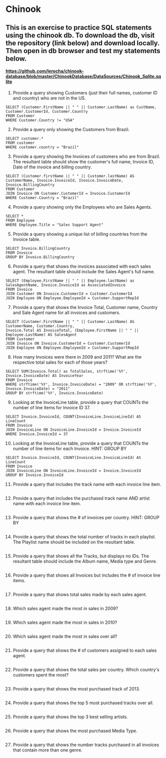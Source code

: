 # Chinook

## This is an exercise to practice SQL statements using the chinook db. To download the db, visit the repository (link below) and download locally. Then open in db browser and test my statements below. 

#### https://github.com/lerocha/chinook-database/blob/master/ChinookDatabase/DataSources/Chinook_Sqlite.sqlite

1. Provide a query showing Customers (just their full names, customer ID and country) who are not in the US.
  ```
  SELECT (Customer.FirstName || " " || Customer.LastName) as CustName, Customer.CustomerId, Customer.Country
  FROM Customer
  WHERE Customer.Country != "USA"
  ```

2. Provide a query only showing the Customers from Brazil.
  ```
  SELECT customer.*
  FROM customer
  WHERE customer.country = "Brazil"
  ```

3. Provide a query showing the Invoices of customers who are from Brazil. The resultant table should show the customer's full name, Invoice ID, Date of the invoice and billing country.
  ```
  SELECT (Customer.firstName || " " || Customer.lastName) AS CustomerName, Invoice.InvoiceId, Invoice.InvoiceDate, Invoice.BillingCountry
  FROM Customer
  JOIN Invoice ON Customer.CustomerId = Invoice.CustomerId
  WHERE Customer.Country = "Brazil"
  ```


4. Provide a query showing only the Employees who are Sales Agents.
  ```
  SELECT *
  FROM Employee
  WHERE Employee.Title = "Sales Support Agent"
  ```

5. Provide a query showing a unique list of billing countries from the Invoice table.
  ```
  SELECT Invoice.BillingCountry 
  FROM Invoice
  GROUP BY Invoice.BillingCountry
  ```

6. Provide a query that shows the invoices associated with each sales agent. The resultant table should include the Sales Agent's full name.
  ```
  SELECT (Employee.FirstName || " " || Employee.lastName) as SalesAgentName, Invoice.InvoiceId as AssociatedInvoice
  FROM Invoice
  JOIN Customer ON Invoice.CustomerId = Customer.CustomerId
  JOIN Employee ON Employee.EmployeeId = Customer.SupportRepId
  ```

7. Provide a query that shows the Invoice Total, Customer name, Country and Sale Agent name for all invoices and customers.
  ```
  SELECT (Customer.FirstName || " " || Customer.LastName) AS CustomerName, Customer.Country,
Invoice.Total AS InvoiceTotal, (Employee.FirstName || " " || Employee.LastName) AS SalesAgent
FROM Customer
JOIN Invoice ON Invoice.CustomerId = Customer.CustomerId
JOIN Employee ON Employee.EmployeeId = Customer.SupportRepId
  ```

8. How many Invoices were there in 2009 and 2011? What are the respective total sales for each of those years?
  ```
  SELECT SUM(Invoice.Total) as TotalSales, strftime('%Y', Invoice.InvoiceDate) AS InvoiceYear
  FROM Invoice
  WHERE strftime('%Y', Invoice.InvoiceDate) = "2009" OR strftime('%Y', Invoice.InvoiceDate) = "2011"
  GROUP BY strftime('%Y', Invoice.InvoiceDate)
  ```

9. Looking at the InvoiceLine table, provide a query that COUNTs the number of line items for Invoice ID 37.
  ```
  SELECT Invoice.InvoiceId, COUNT(InvoiceLine.InvoiceLineId) AS LineCount
  FROM Invoice
  JOIN InvoiceLine ON InvoiceLine.InvoiceId = Invoice.InvoiceId
  WHERE Invoice.InvoiceId = 37
  ```

10. Looking at the InvoiceLine table, provide a query that COUNTs the number of line items for each Invoice. HINT: GROUP BY
  ```
  SELECT Invoice.InvoiceId, COUNT(InvoiceLine.InvoiceLineId) AS LineCount
  FROM Invoice
  JOIN InvoiceLine ON InvoiceLine.InvoiceId = Invoice.InvoiceId
  GROUP BY Invoice.InvoiceId
  ```

11. Provide a query that includes the track name with each invoice line item.
  ```
  ```

12. Provide a query that includes the purchased track name AND artist name with each invoice line item.
  ```
  ```

13. Provide a query that shows the # of invoices per country. HINT: GROUP BY
  ```
  ```

14. Provide a query that shows the total number of tracks in each playlist. The Playlist name should be included on the resultant table.
  ```
  ```

15. Provide a query that shows all the Tracks, but displays no IDs. The resultant table should include the Album name, Media type and Genre.
  ```
  ```

16. Provide a query that shows all Invoices but includes the # of invoice line items.
  ```
  ```

17. Provide a query that shows total sales made by each sales agent.
  ```
  ```

18. Which sales agent made the most in sales in 2009?
  ```
  ```

19. Which sales agent made the most in sales in 2010?
  ```
  ```

20. Which sales agent made the most in sales over all?
  ```
  ```

21. Provide a query that shows the # of customers assigned to each sales agent.
  ```
  ```

22. Provide a query that shows the total sales per country. Which country's customers spent the most?
  ```
  ```

23. Provide a query that shows the most purchased track of 2013.
  ```
  ```

24. Provide a query that shows the top 5 most purchased tracks over all.
  ```
  ```

25. Provide a query that shows the top 3 best selling artists.
  ```
  ```

26. Provide a query that shows the most purchased Media Type.
  ```
  ```

27. Provide a query that shows the number tracks purchased in all invoices that contain more than one genre.